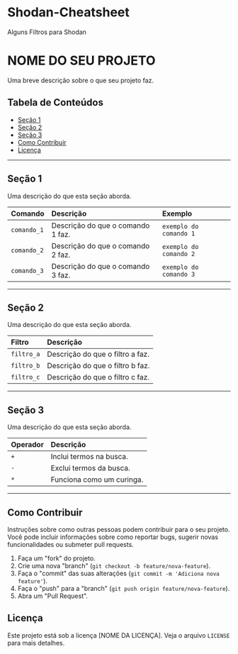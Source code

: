 # Shodan-Cheatsheet
Alguns Filtros para Shodan

# NOME DO SEU PROJETO

Uma breve descrição sobre o que seu projeto faz.

## Tabela de Conteúdos

- [Seção 1](#seção-1)
- [Seção 2](#seção-2)
- [Seção 3](#seção-3)
- [Como Contribuir](#como-contribuir)
- [Licença](#licença)

---

## Seção 1

Uma descrição do que esta seção aborda.

| Comando | Descrição | Exemplo |
| :--- | :--- | :--- |
| `comando_1` | Descrição do que o comando 1 faz. | `exemplo do comando 1` |
| `comando_2` | Descrição do que o comando 2 faz. | `exemplo do comando 2` |
| `comando_3` | Descrição do que o comando 3 faz. | `exemplo do comando 3` |

---

## Seção 2

Uma descrição do que esta seção aborda.

| Filtro | Descrição |
| :--- | :--- |
| `filtro_a` | Descrição do que o filtro a faz. |
| `filtro_b` | Descrição do que o filtro b faz. |
| `filtro_c` | Descrição do que o filtro c faz. |

---

## Seção 3

Uma descrição do que esta seção aborda.

| Operador | Descrição |
| :--- | :--- |
| `+` | Inclui termos na busca. |
| `-` | Exclui termos da busca. |
| `*` | Funciona como um curinga. |

---

## Como Contribuir

Instruções sobre como outras pessoas podem contribuir para o seu projeto. Você pode incluir informações sobre como reportar bugs, sugerir novas funcionalidades ou submeter pull requests.

1.  Faça um "fork" do projeto.
2.  Crie uma nova "branch" (`git checkout -b feature/nova-feature`).
3.  Faça o "commit" das suas alterações (`git commit -m 'Adiciona nova feature'`).
4.  Faça o "push" para a "branch" (`git push origin feature/nova-feature`).
5.  Abra um "Pull Request".

## Licença

Este projeto está sob a licença [NOME DA LICENÇA]. Veja o arquivo `LICENSE` para mais detalhes.
